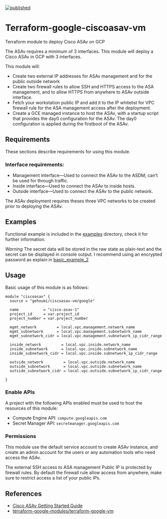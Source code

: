 [![published](https://static.production.devnetcloud.com/codeexchange/assets/images/devnet-published.svg)](https://developer.cisco.com/codeexchange/github/repo/gehoumi/terraform-google-ciscoasav-vm)
# Terraform-google-ciscoasav-vm
Terraform module to deploy Cisco ASAv on GCP

The ASAv requires a minimum of 3 interfaces. This module will deploy a Cisco ASAv in GCP with 3 interfaces.

This module will:

- Create two external IP addresses for ASAv management and for the public outside network
- Create two firewall rules to allow SSH and HTTPS access to the ASA management, and to allow HTTPS from anywhere to ASAv outside interface.
- Fetch your workstation public IP and add it to the IP whitelist for VPC firewall rule for the ASA management access after the deployment.
- Create a GCE managed instance to host the ASAv, with a startup script that provides the day0 configuration for the ASAv. The day0 configuration is applied during the firstboot of the ASAv.



## Requirements

These sections describe requirements for using this module.
### Interface requirements:
- Management interface—Used to connect the ASAv to the ASDM; can’t be used for through traffic.
- Inside interface—Used to connect the ASAv to inside hosts.
- Outside interface—Used to connect the ASAv to the public network.

The ASAv deployment requires theses three VPC networks to be created prior to deploying the ASAv.

## Examples

Functional example is included in the [examples](https://github.com/gehoumi/terraform-google-ciscoasav-vm/tree/main/examples) directory, check it for further information.

*Warning* The secret data will be stored in the raw state as plain-text and the secret can be displayed in console output. I recommend using an encrypted password as explain in [basic_example_2](https://github.com/gehoumi/terraform-google-ciscoasav-vm/tree/main/examples/basic_example_2)

## Usage

Basic usage of this module is as follows:

```hcl
module "ciscoasav" {
  source = "gehoumi/ciscoasav-vm/google"

  name           = "cisco-asav-1"
  project_id     = var.project_id
  project_number = var.project_number

  mgmt_network         = local.vpc.management.network_name
  mgmt_subnetwork      = local.vpc.management.subnetwork_name
  mgmt_subnetwork_cidr = local.vpc.management.subnetwork_ip_cidr_range

  inside_network         = local.vpc.inside.network_name
  inside_subnetwork      = local.vpc.inside.subnetwork_name
  inside_subnetwork_cidr = local.vpc.inside.subnetwork_ip_cidr_range

  outside_network         = local.vpc.outside.network_name
  outside_subnetwork      = local.vpc.outside.subnetwork_name
  outside_subnetwork_cidr = local.vpc.outside.subnetwork_ip_cidr_range

}
```

### Enable APIs

A project with the following APIs enabled must be used to host the
resources of this module:

- Compute Engine API: `compute.googleapis.com`
- Secret Manager API: `secretmanager.googleapis.com`


### Permissions

This module use the default service account to create ASAv instance, and create an admin account for the users or any automation tools who need access the ASAv.

The external SSH access to ASA management Public IP is protected by firewall rules. By default the firewall rule allow access from anywhere, make sure to restrict access a list of your public IPs.



## References

- [Cisco ASAv Getting Started Guide](https://www.cisco.com/c/en/us/td/docs/security/asa/asa916/asav/getting-started/asav-916-gsg/asav_gcp.html)
- [terraform-google-modules/terraform-google-vm](https://github.com/terraform-google-modules/terraform-google-vm/tree/master/modules/instance_template)
